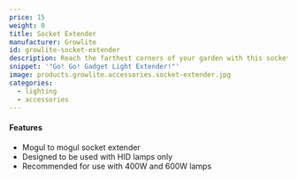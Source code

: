 ```yaml
---
price: 15
weight: 0
title: Socket Extender
manufacturer: Growlite
id: growlite-socket-extender
description: Reach the farthest corners of your garden with this socket extender for HID lamps.
snippet: '"Go! Go! Gadget Light Extender!"'
image: products.growlite.accessories.socket-extender.jpg
categories:
  - lighting
  - accessories
---
```


#### Features

* Mogul to mogul socket extender
* Designed to be used with HID lamps only
* Recommended for use with 400W and 600W lamps
